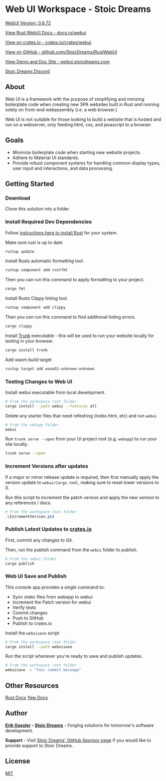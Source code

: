 # Web UI Workspace - Stoic Dreams

[WebUI Version: 0.6.72](https://github.com/StoicDreams/RustWebUI)

[View Rust WebUI Docs - docs.rs/webui](https://docs.rs/webui)

[View on crates.io - crates.io/crates/webui](https://crates.io/crates/webui)

[View on GitHub - github.com/StoicDreams/RustWebUI](https://github.com/StoicDreams/RustWebUI)

[View Demo and Doc Site - webui.stoicdreams.com](https://webui.stoicdreams.com)

[Stoic Dreams Discord](https://discord.gg/Z6WFptDyQn)

## About

Web UI is a framework with the purpose of simplifying and minizing boilerplate code when creating new SPA websites built in Rust and running solely on front-end webassembly (i.e. a web browser.)

Web UI is not suitable for those looking to build a website that is hosted and run on a webserver, only feeding html, css, and javascript to a browser.

## Goals

- Minimize boilerplate code when starting new website projects.
- Adhere to Material UI standards.
- Provide robust component systems for handling common display types, user input and interactions, and data processing.

## Getting Started

### Download

Clone this solution into a folder.

### Install Required Dev Dependencies

Follow [instructions here to install Rust](https://rustup.rs/) for your system.

Make sure rust is up to date

```bash
rustup update
```

Install Rusts automatic formatting tool.

```bash
rustup component add rustfmt
```

Then you can run this command to apply formatting to your project.

```bash
cargo fmt
```

Install Rusts Clippy linting tool.

```bash
rustup component add clippy
```

Then you can run this command to find additional linting errors.

```bash
cargo clippy
```

Install [Trunk](https://trunkrs.dev/) executable - this will be used to run your website locally for testing in your browser.

```bash
cargo install trunk
```

Add waxm build target

```bash
rustup target add wasm32-unknown-unknown
```

### Testing Changes to Web UI

Install webui executable from local development.

```bash
# From the workspace root folder
cargo install --path webui --features all
```

Delete any starter files that need refeshing (index.html, etc) and run `webui`

```bash
# From the webapp folder
webui
```

Run `trunk serve --open` from your UI project root (e.g. `webapp`) to run your site locally.

```bash
trunk serve --open
```

### Increment Versions after updates

If a major or minor release update is required, then first manually apply the version update to `webui/Cargo.toml`, making sure to reset lower versions to 0.

Run this script to increment the patch version and apply the new version to any references / docs.

```powershell
# From the workspace root folder
.\IncrementVersion.ps1
```

### Publish Latest Updates to [crates.io](https://crates.io/crates/webui/)

First, commit any changes to Git.

Then, run the publish command from the `webui` folder to publish.

```bash
# From the webui folder
cargo publish
```

### Web UI Save and Publish

This console app provides a single command to:

- Sync static files from webapp to webui
- Increment the Patch version for webui
- Verify tests
- Commit changes
- Push to GitHub
- Publish to crates.io

Install the `webuisave` script

```bash
# From the workspace root folder
cargo install --path webuisave
```

Run the script whenever you're ready to save and publish updates.

```bash
# From the workspace root folder
webuisave -c "Your commit message"
```

## Other Resources

[Rust Docs](https://www.rust-lang.org/)
[Yew Docs](https://yew.rs/)

## Author

**[Erik Gassler](https://www.erikgassler.com) - [Stoic Dreams](https://www.stoicdreams.com)** - Forging solutions for tomorrow's software development.

**Support** - Visit [Stoic Dreams' GitHub Sponsor page](https://github.com/sponsors/StoicDreams) if you would like to provide support to Stoic Dreams.

## License

[MIT](LICENSE)
